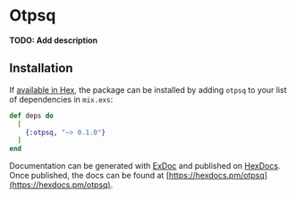 # Otpsq

**TODO: Add description**

## Installation

If [available in Hex](https://hex.pm/docs/publish), the package can be installed
by adding `otpsq` to your list of dependencies in `mix.exs`:

```elixir
def deps do
  [
    {:otpsq, "~> 0.1.0"}
  ]
end
```

Documentation can be generated with [ExDoc](https://github.com/elixir-lang/ex_doc)
and published on [HexDocs](https://hexdocs.pm). Once published, the docs can
be found at [https://hexdocs.pm/otpsq](https://hexdocs.pm/otpsq).

